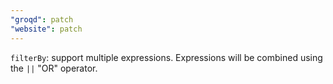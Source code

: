 ```yaml
---
"groqd": patch
"website": patch
---
```


`filterBy`: support multiple expressions.  Expressions will be combined using the `||` "OR" operator.
